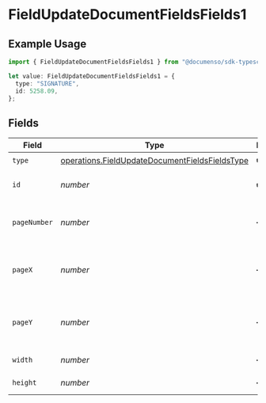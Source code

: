 # FieldUpdateDocumentFieldsFields1

## Example Usage

```typescript
import { FieldUpdateDocumentFieldsFields1 } from "@documenso/sdk-typescript/models/operations";

let value: FieldUpdateDocumentFieldsFields1 = {
  type: "SIGNATURE",
  id: 5258.09,
};
```

## Fields

| Field                                                                                                            | Type                                                                                                             | Required                                                                                                         | Description                                                                                                      |
| ---------------------------------------------------------------------------------------------------------------- | ---------------------------------------------------------------------------------------------------------------- | ---------------------------------------------------------------------------------------------------------------- | ---------------------------------------------------------------------------------------------------------------- |
| `type`                                                                                                           | [operations.FieldUpdateDocumentFieldsFieldsType](../../models/operations/fieldupdatedocumentfieldsfieldstype.md) | :heavy_check_mark:                                                                                               | N/A                                                                                                              |
| `id`                                                                                                             | *number*                                                                                                         | :heavy_check_mark:                                                                                               | The ID of the field to update.                                                                                   |
| `pageNumber`                                                                                                     | *number*                                                                                                         | :heavy_minus_sign:                                                                                               | The page number the field will be on.                                                                            |
| `pageX`                                                                                                          | *number*                                                                                                         | :heavy_minus_sign:                                                                                               | The X coordinate of where the field will be placed.                                                              |
| `pageY`                                                                                                          | *number*                                                                                                         | :heavy_minus_sign:                                                                                               | The Y coordinate of where the field will be placed.                                                              |
| `width`                                                                                                          | *number*                                                                                                         | :heavy_minus_sign:                                                                                               | The width of the field.                                                                                          |
| `height`                                                                                                         | *number*                                                                                                         | :heavy_minus_sign:                                                                                               | The height of the field.                                                                                         |